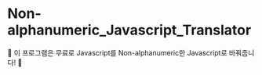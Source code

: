 # Non-alphanumeric_Javascript_Translator
 🤩 이 프로그램은 무료로 Javascript를 Non-alphanumeric한 Javascript로 바꿔줍니다! 🤩
